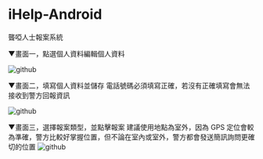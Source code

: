 ﻿iHelp-Android
=============

聾啞人士報案系統


▼畫面一，點選個人資料編輯個人資料

![github](https://raw.github.com/cy-project/iHelp-android/master/image/1.jpg "github")

▼畫面二，填寫個人資料並儲存
  電話號碼必須填寫正確，若沒有正確填寫會無法接收到警方回報資訊
  
![github](https://raw.github.com/cy-project/iHelp-android/master/image/2.jpg "github")

▼畫面三，選擇報案類型，並點擊報案
  建議使用地點為室外，因為 GPS 定位會較為準確，警方比較好掌握位置，但不論在室內或室外，警方都會發送簡訊詢問更確切的位置
![github](https://raw.github.com/cy-project/iHelp-android/master/image/3.jpg "github")


